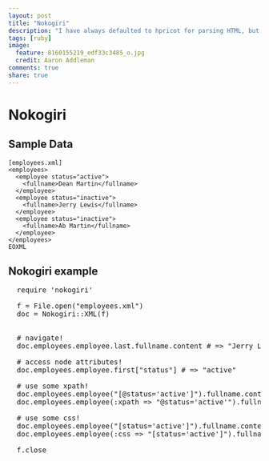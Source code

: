 ```yaml
---
layout: post
title: "Nokogiri"
description: "I have always defaulted to hpricot for parsing HTML, but today decided to try out Nokogiri. Its really cool! Some of the features are easy to understand and write. I added some examples to help remember how to use them on this article."
tags: [ruby]
image:
  feature: 8160155219_edf33c3485_o.jpg
  credit: Aaron Addleman
comments: true
share: true
---
```


# Nokogiri

## Sample Data

    [employees.xml]
    <employees>
      <employee status="active">
        <fullname>Dean Martin</fullname>
      </employee>
      <employee status="inactive">
        <fullname>Jerry Lewis</fullname>
      </employee>
      <employee status="inactive">
        <fullname>Ab Martin</fullname>
      </employee>
    </employees>
    EOXML

## Nokogiri example

<pre lang="ruby" class="highlight">
  require 'nokogiri'

  f = File.open("employees.xml")
  doc = Nokogiri::XML(f)
  
  
  # navigate!
  doc.employees.employee.last.fullname.content # => "Jerry Lewis"

  # access node attributes!
  doc.employees.employee.first["status"] # => "active"

  # use some xpath!
  doc.employees.employee("[@status='active']").fullname.content # => "Dean Martin"
  doc.employees.employee(:xpath => "@status='active'").fullname.content # => "Dean Martin"

  # use some css!
  doc.employees.employee("[status='active']").fullname.content # => "Dean Martin"
  doc.employees.employee(:css => "[status='active']").fullname.content # => "Dean Martin"
  
  f.close
</pre>
